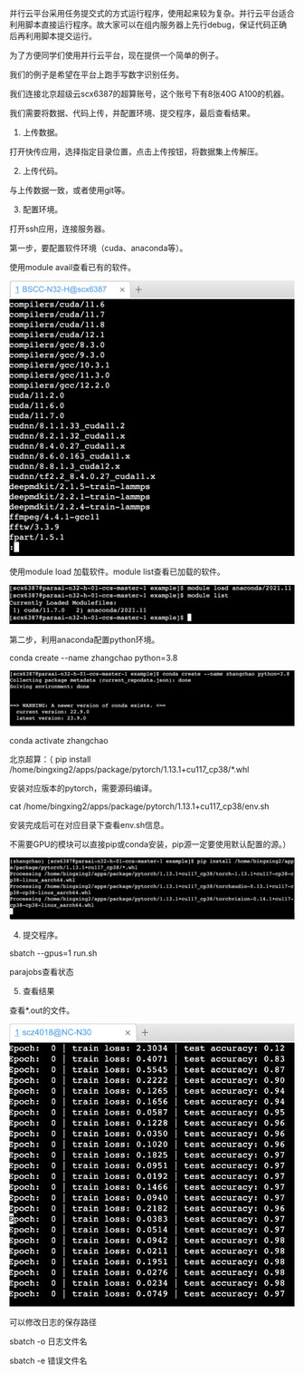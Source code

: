 并行云平台采用任务提交式的方式运行程序，使用起来较为复杂。并行云平台适合利用脚本直接运行程序。故大家可以在组内服务器上先行debug，保证代码正确后再利用脚本提交运行。

为了方便同学们使用并行云平台，现在提供一个简单的例子。

我们的例子是希望在平台上跑手写数字识别任务。

我们连接北京超级云scx6387的超算账号，这个账号下有8张40G A100的机器。

我们需要将数据、代码上传，并配置环境、提交程序，最后查看结果。

1. 上传数据。

打开快传应用，选择指定目录位置，点击上传按钮，将数据集上传解压。

2. 上传代码。

与上传数据一致，或者使用git等。

3. 配置环境。

打开ssh应用，连接服务器。

第一步，要配置软件环境（cuda、anaconda等）。

使用module avail查看已有的软件。

![Alt text](image.png)

使用module load 加载软件。module list查看已加载的软件。

![Alt text](image-1.png)

第二步，利用anaconda配置python环境。

conda create --name zhangchao python=3.8

![Alt text](image-2.png)

conda activate zhangchao

北京超算：（
pip install /home/bingxing2/apps/package/pytorch/1.13.1+cu117_cp38/*.whl

安装对应版本的pytorch，需要源码编译。

cat /home/bingxing2/apps/package/pytorch/1.13.1+cu117_cp38/env.sh

安装完成后可在对应目录下查看env.sh信息。

不需要GPU的模块可以直接pip或conda安装，pip源一定要使用默认配置的源。）

![Alt text](image-3.png)

4. 提交程序。

sbatch --gpus=1 run.sh

parajobs查看状态

5. 查看结果

查看*.out的文件。

![Alt text](image-4.png)

可以修改日志的保存路径

sbatch -o 日志文件名

sbatch -e 错误文件名

